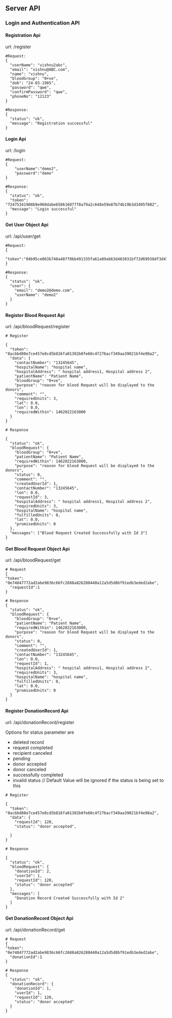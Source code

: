 
## Server API


### Login and Authentication API

#### Registration Api

url: /register

```
#Request:
{
  "userName": "vishnu2abc",
  "email": "vishnu@ABC.com",
  "name": "vishnu",
  "bloodGroup": "0+ve",
  "dob": "24-03-1985",
  "password": "qwe",
  "confirmPassword": "qwe",
  "phoneNo": "12123"
}

#Response:
{
  "status": "ok",
  "message": "Registration successful"
}
```

#### Login Api

url: /login

```
#Request:
{
    "userName":"demo2",
    "password":"demo"
}

#Response:
{
  "status": "ok",
  "token": "72475341908b9e960dabe658616077f8a79a2c648e59e87b74b19b3d3495f802",
  "message": "Login successful"
}
```

#### Get User Object Api

url: /api/user/get

```
#Request:
{
    "token":"04b95ce063b740a487f8bb491335fa61a89ab63d463031bf72d69938df3d4732"
}

#Response:
{
  "status": "ok",
  "user": {
    "email": "demo2@demo.com",
    "userName": "demo2"
  }
}
```

#### Register Blood Request Api

url: /api/bloodRequest/register

```
# Register

{
  "token": "8acbbd80e7ce457e8cd5b816fa01302b0fe60c4f276acf349aa39021bf4e98a2",
  "data": {
    "contactNumber": "13245645",
    "hospitalName": "hospital name",
    "hospitalAddress": " hospital address1, Hospital address 2",
    "patientName": "Patient Name",
    "bloodGroup": "0+ve",
    "purpose": "reason for blood Request will be displayed to the donors",
    "comment": "",
    "requiredUnits": 3,
    "lat": 0.0,
    "lon": 0.0,
    "requiredWithin": 1462022163000
  }
}

# Response

{
  "status": "ok",
  "bloodRequest": {
    "bloodGroup": "0+ve",
    "patientName": "Patient Name",
    "requiredWithin": 1462022163000,
    "purpose": "reason for blood Request will be displayed to the donors",
    "status": 0,
    "comment": "",
    "createdUserId": 1,
    "contactNumber": "13245645",
    "lon": 0.0,
    "requestId": 3,
    "hospitalAddress": " hospital address1, Hospital address 2",
    "requiredUnits": 3,
    "hospitalName": "hospital name",
    "fulfilledUnits": 0,
    "lat": 0.0,
    "promisedUnits": 0
  },
  "messages": ["Blood Request Created Successfully with Id 3"]
}

```

#### Get Blood Request Object Api

url: /api/bloodRequest/get

```
# Request 
{
"token": "0e74847772ad2abe9836c66fc2688a826288440a12a5d5d8bf91edb3eded2abe",
  "requestId":1
}

# Response
{
  "status": "ok",
  "bloodRequest": {
    "bloodGroup": "0+ve",
    "patientName": "Patient Name",
    "requiredWithin": 1462022163000,
    "purpose": "reason for blood Request will be displayed to the donors",
    "status": 0,
    "comment": "",
    "createdUserId": 1,
    "contactNumber": "13245645",
    "lon": 0.0,
    "requestId": 1,
    "hospitalAddress": " hospital address1, Hospital address 2",
    "requiredUnits": 3,
    "hospitalName": "hospital name",
    "fulfilledUnits": 0,
    "lat": 0.0,
    "promisedUnits": 0
  }
}
```


#### Register DonationRecord Api

url: /api/donationRecord/register

Options for status parameter are 

* deleted record
* request completed
* recipient canceled
* pending
* donor accepted
* donor canceled
* successfully completed
* invalid status // Default Value will be ignored if the status is being set to this

```
# Register

{
  "token": "8acbbd80e7ce457e8cd5b816fa01302b0fe60c4f276acf349aa39021bf4e98a2",
  "data": {
    "requestId": 120,
    "status": "donor accepted",
    
  }
}

# Response

{
  "status": "ok",
  "bloodRequest": {
    "donationId": 2,
    "userId": 1,
    "requestId": 120,
    "status": "donor accepted"
  },
  "messages": [
    "Donation Record Created Successfully with Id 2"
  ]
}

```

#### Get DonationRecord Object Api

url: /api/donationRecord/get

```
# Request 
{
"token": "0e74847772ad2abe9836c66fc2688a826288440a12a5d5d8bf91edb3eded2abe",
  "donationId":1
}

# Response
{
  "status": "ok",
  "donationRecord": {
    "donationId": 1,
    "userId": 1,
    "requestId": 120,
    "status": "donor accepted"
  }
}
```